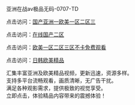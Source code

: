 亚洲在战av极品无码-0707-TD

点击访问：<a href="https://bsdf-5f5.pages.dev/">国产亚洲一欧美一区二区三</a>

点击访问：<a href="https://cfad.pages.dev/">在线国产二区</a>

点击访问：<a href="https://gfd-5xg.pages.dev/">欧美一区二区三区不卡免费观看</a>

点击访问：<a href="https://fdhf-454.pages.dev/">日韩欧美精品</a>

汇集丰富亚洲及欧美精品视频，更新迅速，资源多样。  
支持多平台流畅观看，画质清晰，无广告干扰。  
满足各种观影需求，提供极致的视觉享受。  
立即点击，体验精品内容带来的震撼体验！

<span style="display:none;">[Canonical link](https://github.com/ss070725/ss07 ）</span>
